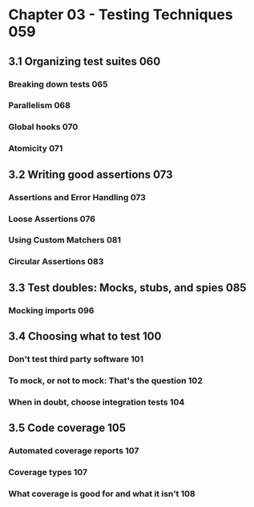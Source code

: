 # Chapter 03 - Testing Techniques 059

## 3.1 Organizing test suites 060

### Breaking down tests 065
### Parallelism 068
### Global hooks 070
### Atomicity 071

## 3.2 Writing good assertions 073

### Assertions and Error Handling 073
### Loose Assertions 076
### Using Custom Matchers 081
### Circular Assertions 083

## 3.3 Test doubles: Mocks, stubs, and spies 085

### Mocking imports 096

## 3.4 Choosing what to test 100

### Don't test third party software 101
### To mock, or not to mock: That's the question 102
### When in doubt, choose integration tests 104

## 3.5 Code coverage 105

### Automated coverage reports 107
### Coverage types 107
### What coverage is good for and what it isn't 108
